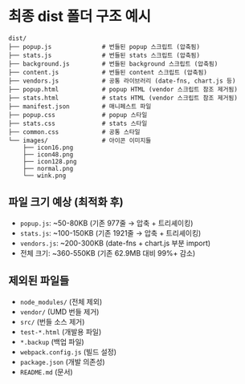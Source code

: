 # 최종 dist 폴더 구조 예시

```
dist/
├── popup.js              # 번들된 popup 스크립트 (압축됨)
├── stats.js              # 번들된 stats 스크립트 (압축됨)
├── background.js         # 번들된 background 스크립트 (압축됨)
├── content.js            # 번들된 content 스크립트 (압축됨)
├── vendors.js            # 공통 라이브러리 (date-fns, chart.js 등)
├── popup.html            # popup HTML (vendor 스크립트 참조 제거됨)
├── stats.html            # stats HTML (vendor 스크립트 참조 제거됨)
├── manifest.json         # 매니페스트 파일
├── popup.css             # popup 스타일
├── stats.css             # stats 스타일
├── common.css            # 공통 스타일
└── images/               # 아이콘 이미지들
    ├── icon16.png
    ├── icon48.png
    ├── icon128.png
    ├── normal.png
    └── wink.png
```

## 파일 크기 예상 (최적화 후)

- `popup.js`: ~50-80KB (기존 977줄 → 압축 + 트리셰이킹)
- `stats.js`: ~100-150KB (기존 1921줄 → 압축 + 트리셰이킹)
- `vendors.js`: ~200-300KB (date-fns + chart.js 부분 import)
- 전체 크기: ~360-550KB (기존 62.9MB 대비 99%+ 감소)

## 제외된 파일들

- `node_modules/` (전체 제외)
- `vendor/` (UMD 번들 제거)
- `src/` (번들 소스 제거)
- `test-*.html` (개발용 파일)
- `*.backup` (백업 파일)
- `webpack.config.js` (빌드 설정)
- `package.json` (개발 의존성)
- `README.md` (문서)

